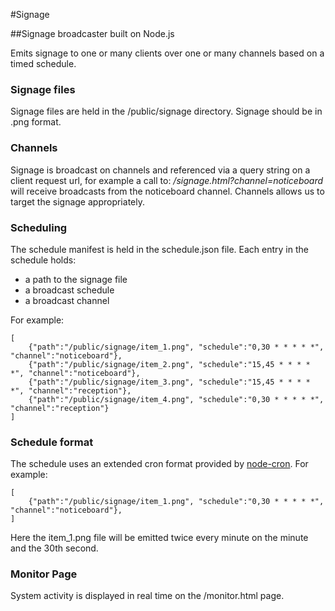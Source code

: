 #Signage

##Signage broadcaster built on Node.js

Emits signage to one or many clients over one or many channels based on a timed schedule.

### Signage files
Signage files are held in the /public/signage directory. Signage should be in .png format.

### Channels
Signage is broadcast on channels and referenced via a query string on a client request url, for example a call to: */signage.html?channel=noticeboard* will receive broadcasts from the noticeboard channel. Channels allows us to target the signage appropriately.

### Scheduling
The schedule manifest is held in the schedule.json file. Each entry in the schedule holds:
* a path to the signage file
* a broadcast schedule
* a broadcast channel

For example:
```
[
    {"path":"/public/signage/item_1.png", "schedule":"0,30 * * * * *", "channel":"noticeboard"},
    {"path":"/public/signage/item_2.png", "schedule":"15,45 * * * * *", "channel":"noticeboard"},
    {"path":"/public/signage/item_3.png", "schedule":"15,45 * * * * *", "channel":"reception"},
    {"path":"/public/signage/item_4.png", "schedule":"0,30 * * * * *", "channel":"reception"}
]
```

### Schedule format
The schedule uses an extended cron format provided by [node-cron](https://github.com/ncb000gt/node-cron). For example:
```
[
    {"path":"/public/signage/item_1.png", "schedule":"0,30 * * * * *", "channel":"noticeboard"},
]
```

Here the item_1.png file will be emitted twice every minute on the minute and the 30th second.

### Monitor Page
System activity is displayed in real time on the /monitor.html page.

